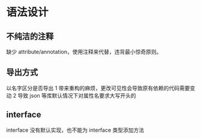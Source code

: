 # 语法设计

## 不纯洁的注释

缺少 attribute/annotation，使用注释来代替，违背最小惊奇原则。


## 导出方式

以名字区分是否导出
1 带来重构的麻烦，更改可见性会导致原有依赖的代码需要变动
2 导致 json 等库默认情况下对属性名要求大写开头的

## interface

interface 没有默认实现，也不能为 interface 类型添加方法

